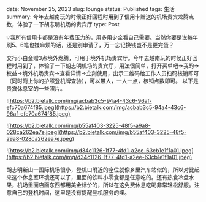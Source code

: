 date: November 25, 2023
slug: lounge
status: Published
tags: 生活
summary: 今年去越南玩的时候正好回程时用到了信用卡赠送的机场贵宾龙腾点数，体验了一下胡志明机场的贵宾厅
type: Post

<aside>
💡我所有信用卡都是没有年费压力的，用多用少全看自己需要。当然你要是说每年刷5、6笔也嫌麻烦的话，还是别申请了，万一忘记换钱岂不是更完蛋？

</aside>

交行小白金赠3点境外龙腾，可用于境外机场贵宾厅。今年去越南玩的时候正好回程时用到了，体验了一下胡志明机场的贵宾厅，用法很简单，打开买单吧→我的→权益→境外机场贵宾→查看详情→立刻使用，出示二维码给工作人员扫码核销即可（同时附上你的护照登机牌查验），可以带人，一人一点，核销点数即可。
以下是贵宾休息室的一些照片。

![https://b2.bietalk.com/img/acbab3c5-94a4-43c6-96af-efc70a674f85.jpeg](https://b2.bietalk.com/img/acbab3c5-94a4-43c6-96af-efc70a674f85.jpeg)

![https://b2.bietalk.com/img/b55af403-3225-48f5-a9a8-028ca262ea7e.jpeg](https://b2.bietalk.com/img/b55af403-3225-48f5-a9a8-028ca262ea7e.jpeg)

![https://b2.bietalk.com/img/d34c1126-1f77-4fd1-a2ee-63cb1e1f1a01.jpeg](https://b2.bietalk.com/img/d34c1126-1f77-4fd1-a2ee-63cb1e1f1a01.jpeg)

胡志明新山一国际机场很小，登机口附近的座位就像乡里汽车站似的，所以对比起来这个休息室环境还可以了，里面的饮料小零食都是任意吃的。还有热食冷盘水果，机场里面店面东西都用美金标价的，所以在这免费休息吃喝非常轻松舒服。注意自己的登机时间，这里是没有提醒登机服务的噢。